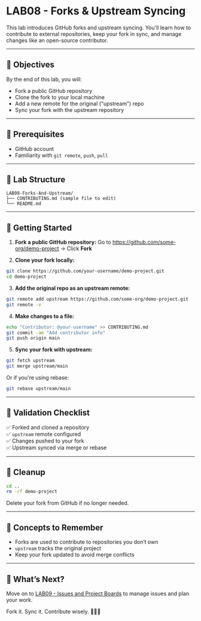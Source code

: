 # LAB08 - Forks & Upstream Syncing

This lab introduces GitHub forks and upstream syncing. You'll learn how to contribute to external repositories, keep your fork in sync, and manage changes like an open-source contributor.

---

## 🎯 Objectives

By the end of this lab, you will:
- Fork a public GitHub repository
- Clone the fork to your local machine
- Add a new remote for the original ("upstream") repo
- Sync your fork with the upstream repository

---

## 🧰 Prerequisites

- GitHub account
- Familiarity with `git remote`, `push`, `pull`

---

## 📁 Lab Structure

```
LAB08-Forks-And-Upstream/
├── CONTRIBUTING.md (sample file to edit)
└── README.md
```

---

## 🚀 Getting Started

1. **Fork a public GitHub repository:**
Go to https://github.com/some-org/demo-project → Click **Fork**

2. **Clone your fork locally:**
```bash
git clone https://github.com/your-username/demo-project.git
cd demo-project
```

3. **Add the original repo as an upstream remote:**
```bash
git remote add upstream https://github.com/some-org/demo-project.git
git remote -v
```

4. **Make changes to a file:**
```bash
echo "Contributor: @your-username" >> CONTRIBUTING.md
git commit -am "Add contributor info"
git push origin main
```

5. **Sync your fork with upstream:**
```bash
git fetch upstream
git merge upstream/main
```
Or if you're using rebase:
```bash
git rebase upstream/main
```

---

## 🧪 Validation Checklist

✅ Forked and cloned a repository  
✅ `upstream` remote configured  
✅ Changes pushed to your fork  
✅ Upstream synced via merge or rebase

---

## 🧹 Cleanup
```bash
cd ..
rm -rf demo-project
```
Delete your fork from GitHub if no longer needed.

---

## 🧠 Concepts to Remember
- Forks are used to contribute to repositories you don’t own
- `upstream` tracks the original project
- Keep your fork updated to avoid merge conflicts

---

## 💬 What’s Next?
Move on to [LAB09 - Issues and Project Boards](../LAB09-Issues-And-Boards/) to manage issues and plan your work.

Fork it. Sync it. Contribute wisely. 🍴🔄🌐

